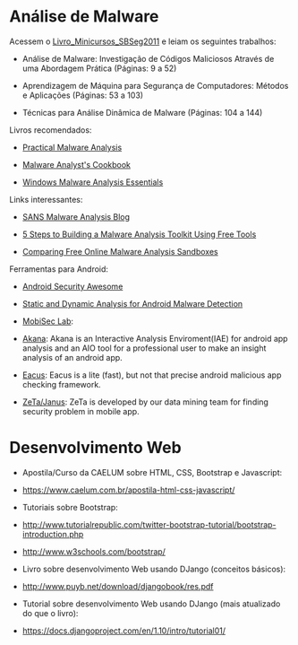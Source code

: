 # Análise de Malware

Acessem o [Livro_Minicursos_SBSeg2011](http://www.peotta.com/sbseg2011/resources/downloads/Livro_Minicursos_SBSeg2011.pdf) e leiam os seguintes trabalhos:

* Análise de Malware: Investigação de Códigos Maliciosos Através de uma Abordagem Prática (Páginas: 9 a 52)

* Aprendizagem de Máquina para Segurança de Computadores: Métodos e Aplicações (Páginas: 53 a 103)

* Técnicas para Análise Dinâmica de Malware (Páginas: 104 a 144)

Livros recomendados:

* [Practical Malware Analysis](http://venom630.free.fr/pdf/Practical_Malware_Analysis.pdf)

* [Malware Analyst's Cookbook](https://repo.zenk-security.com/Virus-Infections-Detections-Preventions/Malware%20Analyst's%20Cookbook.pdf)

* [Windows Malware Analysis Essentials](http://thehackernews.tradepub.com/free-offer/windows-malware-analysis-essentials-30-value-free-for-a-limited-time/w_pacb40?sr=hicat&_t=hicat:1207)

Links interessantes:

* [SANS Malware Analysis Blog](http://digital-forensics.sans.org/blog/2010/11/12/get-started-with-malware-analysis)

* [5 Steps to Building a Malware Analysis Toolkit Using Free Tools](https://zeltser.com/build-malware-analysis-toolkit)

* [Comparing Free Online Malware Analysis Sandboxes](https://securityintelligence.com/comparing-free-online-malware-analysis-sandboxes)

Ferramentas para Android:

* [Android Security Awesome](https://github.com/ashishb/android-security-awesome)

* [Static and Dynamic Analysis for Android Malware Detection](http://scholarworks.sjsu.edu/cgi/viewcontent.cgi?article=1488&context=etd_projects)

* [MobiSec Lab](http://www.mobiseclab.org):
 * [Akana](http://akana.mobiseclab.org/index.jsp): Akana is an Interactive Analysis Enviroment(IAE) for android app analysis and an AIO tool for a professional user to make an insight analysis of an android app.
 * [Eacus](http://www.mobiseclab.org/eacus.jsp): Eacus is a lite (fast), but not that precise android malicious app checking framework.
 * [ZeTa/Janus](http://www.appscan.io/): ZeTa is developed by our data mining team for finding security problem in mobile app.

# Desenvolvimento Web

* Apostila/Curso da CAELUM sobre HTML, CSS, Bootstrap e Javascript:
 * https://www.caelum.com.br/apostila-html-css-javascript/

* Tutoriais sobre Bootstrap:
 * http://www.tutorialrepublic.com/twitter-bootstrap-tutorial/bootstrap-introduction.php
 * http://www.w3schools.com/bootstrap/

* Livro sobre desenvolvimento Web usando DJango (conceitos básicos):
 * http://www.puyb.net/download/djangobook/res.pdf

* Tutorial sobre desenvolvimento Web usando DJango (mais atualizado do que o livro):
 * https://docs.djangoproject.com/en/1.10/intro/tutorial01/
